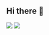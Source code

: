 ## Hi there 👋

<!--
**ArmyComm/ArmyComm** is a ✨ _special_ ✨ repository because its `README.md` (this file) appears on your GitHub profile.

Here are some ideas to get you started:

- 🔭 I’m currently working on ...
- 🌱 I’m currently learning ...
- 👯 I’m looking to collaborate on ...
- 🤔 I’m looking for help with ...
- 💬 Ask me about ...
- 📫 How to reach me: ...
- 😄 Pronouns: ...
- ⚡ Fun fact: ...
-->
<a href="https://www.instagram.com/armyc0mm_" target="_blank"><img src="https://img.shields.io/badge/armyc0mm_-3399FF?style=for-the-badge&logo=instagram&logoColor=FFFFFF"/></a>
<a href="https://www.instagram.com/armyc0mm_" target="_blank"><img src="https://img.shields.io/badge/tlfj02@gmail.com-EA4335?style=for-the-badge&logo=gmail&logoColor=000000"/></a>
